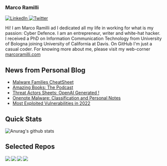 ### Marco Ramilli

<p align="left">
 <a href="https://www.linkedin.com/in/marcoramilli/" target="_blank">
    <img src="https://img.shields.io/badge/LinkedIn-%230077B5.svg?&style=flat-square&logo=linkedin&logoColor=white&color=071A2C" alt="LinkedIn">
 <a href="https://twitter.com/Marco_Ramilli/" target="_blank">
    <img src="https://img.shields.io/badge/Twitter-%231877F2.svg?&style=flat-square&logo=twitter&logoColor=white&color=071A2C" alt="Twitter">
  </a>
</p>

Hi! I am Marco Ramilli ad I dedicated all my life in working for what is my passion: Cyber Defence. I am an entrepreneur, writer and white-hat hacker. I received a PhD on Information Communication Technology from University of Bologna joining University of California at Davis. On GitHub I'm just a casual coder. For knowing more about me, please visit my web-corner [marcoramilli.com](https://marcoramilli.com) 

## News from Personal Blog
<!--START_SECTION:feed-->
* [Malware Families CheatSheet](https:&#x2F;&#x2F;marcoramilli.com&#x2F;2023&#x2F;03&#x2F;02&#x2F;malware-families-cheatsheet&#x2F;)
* [Amazing Books: The Podcast](https:&#x2F;&#x2F;marcoramilli.com&#x2F;2023&#x2F;02&#x2F;20&#x2F;amazing-books-the-podcast&#x2F;)
* [Threat Actors Sheets: OpenAI Generated !](https:&#x2F;&#x2F;marcoramilli.com&#x2F;2023&#x2F;02&#x2F;16&#x2F;threat-actors-sheets-openai-generated&#x2F;)
* [Onenote Malware: Classification and Personal Notes](https:&#x2F;&#x2F;marcoramilli.com&#x2F;2023&#x2F;02&#x2F;04&#x2F;onenote-malware-classification-and-personal-notes&#x2F;)
* [Most Exploited Vulnerabilities in 2022](https:&#x2F;&#x2F;marcoramilli.com&#x2F;2022&#x2F;12&#x2F;27&#x2F;most-exploited-vulnerabilities-in-2022&#x2F;)
<!--END_SECTION:feed-->

## Quick Stats
![Anurag's github stats](https://github-readme-stats.vercel.app/api?username=marcoramilli&show_icons=true&hide_border=true&hide=contribs,prs])

## Selected Repos
<a href="https://github.com/marcoramilli/MalwareTrainingSets">
  <img align="left" src="https://github-readme-stats.vercel.app/api/pin/?username=marcoramilli&repo=MalwareTrainingSets" />
</a>
<a href="https://github.com/marcoramilli/PhishingKitTracker">
  <img align="left" src="https://github-readme-stats.vercel.app/api/pin/?username=marcoramilli&repo=PhishingKitTracker" />
</a>
<a href="https://github.com/marcoramilli/malcontrol">
  <img align="left" src="https://github-readme-stats.vercel.app/api/pin/?username=marcoramilli&repo=malcontrol" />
</a>
<a href="https://github.com/marcoramilli/APT34">
  <img align="left" src="https://github-readme-stats.vercel.app/api/pin/?username=marcoramilli&repo=APT34" />
</a>
